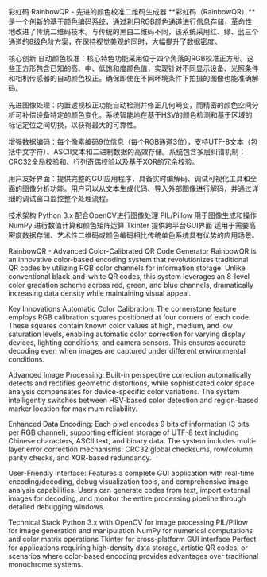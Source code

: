 彩虹码 RainbowQR - 先进的颜色校准二维码生成器
**彩虹码（RainbowQR）**是一个创新的基于颜色编码系统，通过利用RGB颜色通道进行信息存储，革命性地改进了传统二维码技术。与传统的黑白二维码不同，该系统采用红、绿、蓝三个通道的8级色阶方案，在保持视觉美观的同时，大幅提升了数据密度。

核心创新
自动颜色校准：核心特色功能采用位于四个角落的RGB校准正方形。这些正方形包含已知的高、中、低饱和度颜色值，实现针对不同显示设备、光照条件和相机传感器的自动颜色校正。确保即使在不同环境条件下拍摄的图像也能准确解码。

先进图像处理：内置透视校正功能自动检测并修正几何畸变，而精密的颜色空间分析可补偿设备特定的颜色变化。系统智能地在基于HSV的颜色检测和基于区域的标记定位之间切换，以获得最大的可靠性。

增强数据编码：每个像素编码9位信息（每个RGB通道3位），支持UTF-8文本（包括中文字符）、ASCII文本和二进制数据的高效存储。系统包含多层纠错机制：CRC32全局校验和、行列奇偶校验以及基于XOR的冗余校验。

用户友好界面：提供完整的GUI应用程序，具备实时编解码、调试可视化工具和全面的图像分析功能。用户可以从文本生成代码、导入外部图像进行解码，并通过详细的调试窗口监控整个处理流程。

技术架构
Python 3.x 配合OpenCV进行图像处理
PIL/Pillow 用于图像生成和操作
NumPy 进行数值计算和颜色矩阵运算
Tkinter 提供跨平台GUI界面
适用于需要高密度数据存储、艺术性二维码或颜色编码相比传统单色系统具有优势的应用场景。




RainbowQR - Advanced Color-Calibrated QR Code Generator
RainbowQR is an innovative color-based encoding system that revolutionizes traditional QR codes by utilizing RGB color channels for information storage. Unlike conventional black-and-white QR codes, this system leverages an 8-level color gradation scheme across red, green, and blue channels, dramatically increasing data density while maintaining visual appeal.

Key Innovations
Automatic Color Calibration: The cornerstone feature employs RGB calibration squares positioned at four corners of each code. These squares contain known color values at high, medium, and low saturation levels, enabling automatic color correction for varying display devices, lighting conditions, and camera sensors. This ensures accurate decoding even when images are captured under different environmental conditions.

Advanced Image Processing: Built-in perspective correction automatically detects and rectifies geometric distortions, while sophisticated color space analysis compensates for device-specific color variations. The system intelligently switches between HSV-based color detection and region-based marker location for maximum reliability.

Enhanced Data Encoding: Each pixel encodes 9 bits of information (3 bits per RGB channel), supporting efficient storage of UTF-8 text including Chinese characters, ASCII text, and binary data. The system includes multi-layer error correction mechanisms: CRC32 global checksums, row/column parity checks, and XOR-based redundancy.

User-Friendly Interface: Features a complete GUI application with real-time encoding/decoding, debug visualization tools, and comprehensive image analysis capabilities. Users can generate codes from text, import external images for decoding, and monitor the entire processing pipeline through detailed debugging windows.

Technical Stack
Python 3.x with OpenCV for image processing
PIL/Pillow for image generation and manipulation
NumPy for numerical computations and color matrix operations
Tkinter for cross-platform GUI interface
Perfect for applications requiring high-density data storage, artistic QR codes, or scenarios where color-based encoding provides advantages over traditional monochrome systems.


